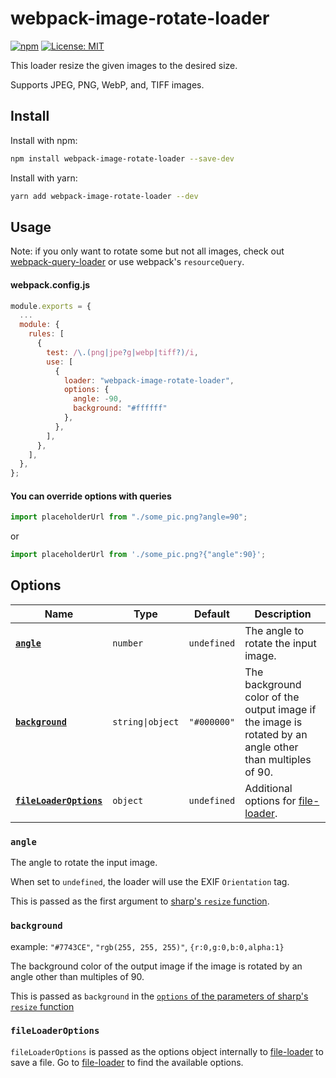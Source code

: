 # webpack-image-rotate-loader

[![npm](https://img.shields.io/npm/v/webpack-image-rotate-loader?style=flat)](https://www.npmjs.com/package/webpack-image-rotate-loader) [![License: MIT](https://img.shields.io/badge/License-MIT-green.svg?style=flat)](https://opensource.org/licenses/MIT)

This loader resize the given images to the desired size.

Supports JPEG, PNG, WebP, and, TIFF images.

## Install

Install with npm:

```bash
npm install webpack-image-rotate-loader --save-dev
```

Install with yarn:

```bash
yarn add webpack-image-rotate-loader --dev
```

## Usage

Note: if you only want to rotate some but not all images, check out [webpack-query-loader](https://github.com/CoolCyberBrain/webpack-query-loader) or use webpack's `resourceQuery`.

#### webpack.config.js

```javascript
module.exports = {
  ...
  module: {
    rules: [
      {
        test: /\.(png|jpe?g|webp|tiff?)/i,
        use: [
          {
            loader: "webpack-image-rotate-loader",
            options: {
              angle: -90,
              background: "#ffffff"
            },
          },
        ],
      },
    ],
  },
};

```

#### You can override options with queries

```javascript
import placeholderUrl from "./some_pic.png?angle=90";
```

or

```javascript
import placeholderUrl from './some_pic.png?{"angle":90}';
```

## Options

| Name                                          | Type             | Default     | Description                                                                                              |
| --------------------------------------------- | ---------------- | ----------- | -------------------------------------------------------------------------------------------------------- |
| **[`angle`](#width)**                         | `number`         | `undefined` | The angle to rotate the input image.                                                                     |
| **[`background`](#background)**               | `string\|object` | `"#000000"` | The background color of the output image if the image is rotated by an angle other than multiples of 90. |
| **[`fileLoaderOptions`](#fileloaderoptions)** | `object`         | `undefined` | Additional options for [file-loader](https://github.com/webpack-contrib/file-loader).                    |

### `angle`

The angle to rotate the input image.

When set to `undefined`, the loader will use the EXIF `Orientation` tag.

This is passed as the first argument to [sharp's `resize` function](https://sharp.pixelplumbing.com/api-operation#rotate).

### `background`

example: `"#7743CE"`, `"rgb(255, 255, 255)"`, `{r:0,g:0,b:0,alpha:1}`

The background color of the output image if the image is rotated by an angle other than multiples of 90.

This is passed as `background` in the [`options` of the parameters of sharp's `resize` function](https://sharp.pixelplumbing.com/api-operation#rotate)

### `fileLoaderOptions`

`fileLoaderOptions` is passed as the options object internally to [file-loader](https://github.com/webpack-contrib/file-loader) to save a file. Go to [file-loader](https://github.com/webpack-contrib/file-loader) to find the available options.
